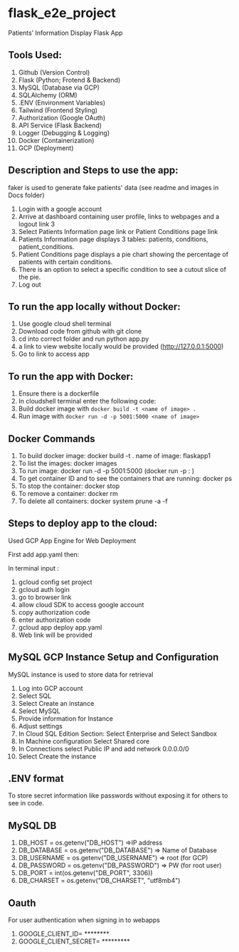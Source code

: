 # flask_e2e_project


Patients’ Information Display Flask App

## Tools Used:
1. Github (Version Control)
2. Flask (Python; Frotend & Backend)
3. MySQL (Database via GCP)
4. SQLAlchemy (ORM)
5. .ENV (Environment Variables)
6. Tailwind (Frontend Styling)
7. Authorization (Google OAuth)
8. API Service (Flask Backend)
9. Logger (Debugging & Logging)
10. Docker (Containerization)
11. GCP (Deployment)


## Description and Steps to use the app:
faker is used to generate fake patients' data
(see readme and images in Docs folder)

1. Login with a google account
2. Arrive at dashboard containing user profile, links to webpages and a logout link 3
3. Select Patients Information page link or Patient Conditions page link
4. Patients Information page displays 3 tables: patients, conditions, patient_conditions.
5. Patient Conditions page displays a pie chart showing the percentage of patients with certain conditions.
6. There is an option to select a specific condition to see a cutout slice of the pie.
7. Log out

   
## To run the app locally without Docker:
1. Use google cloud shell terminal
2. Download code from github with git clone
3. cd into correct folder and run python app.py
4. a link to view website locally would be provided (http://127.0.0.1:5000)
5. Go to link to access app


## To run the app with Docker:
1. Ensure there is a dockerfile
2. In cloudshell terminal enter the following code:
3. Build docker image with `docker build -t <name of image> . `
4. Run image with `docker run -d -p 5001:5000 <name of image>`

## Docker Commands
1. To build docker image: docker build -t <name of image> . name of image: flaskapp1
2. To list the images: docker images
3. To run image: docker run -d -p 5001:5000 <name of image> (docker run -p <host-port>:<container-port> <image-name>)
4. To get container ID and to see the containers that are running: docker ps
5. To stop the container: docker stop <container id from list displayed by docker ps command>
6. To remove a container: docker rm <container-id>
7. To delete all containers: docker system prune -a -f 


## Steps to deploy app to the cloud:

Used GCP App Engine for Web Deployment

First add app.yaml then:

In terminal input :
1. gcloud config set project <project ID>
2. gcloud auth login
3. go to browser link
4. allow cloud SDK to access google account
5. copy authorization code
6. enter authorization code
7. gcloud app deploy app.yaml
8. Web link will be provided

## MySQL GCP Instance Setup and Configuration

MySQL instance is used to store data for retrieval 

1. Log into GCP account
2. Select SQL
3. Select Create an instance
4. Select MySQL
5. Provide information for Instance
6. Adjust settings
7. In Cloud SQL Edition Section: Select Enterprise and Select Sandbox
8. In Machine configuration Select Shared core
9. In Connections select Public IP and add network 0.0.0.0/0
10. Select Create the instance


## .ENV format 

To store secret information like passwords without exposing it for others to see in code.

## MySQL DB
1. DB_HOST = os.getenv("DB_HOST") =>IP address
2. DB_DATABASE = os.getenv("DB_DATABASE") => Name of Database
3. DB_USERNAME = os.getenv("DB_USERNAME") => root (for GCP)
4. DB_PASSWORD = os.getenv("DB_PASSWORD") => PW (for root user)
5. DB_PORT = int(os.getenv("DB_PORT", 3306))
6. DB_CHARSET = os.getenv("DB_CHARSET", "utf8mb4")

## Oauth

For user authentication when signing in to webapps

1. GOOGLE_CLIENT_ID= ********
2. GOOGLE_CLIENT_SECRET= *********






